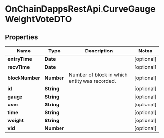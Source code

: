 # OnChainDappsRestApi.CurveGaugeWeightVoteDTO

## Properties

Name | Type | Description | Notes
------------ | ------------- | ------------- | -------------
**entryTime** | **Date** |  | [optional] 
**recvTime** | **Date** |  | [optional] 
**blockNumber** | **Number** | Number of block in which entity was recorded. | [optional] 
**id** | **String** |  | [optional] 
**gauge** | **String** |  | [optional] 
**user** | **String** |  | [optional] 
**time** | **String** |  | [optional] 
**weight** | **String** |  | [optional] 
**vid** | **Number** |  | [optional] 


